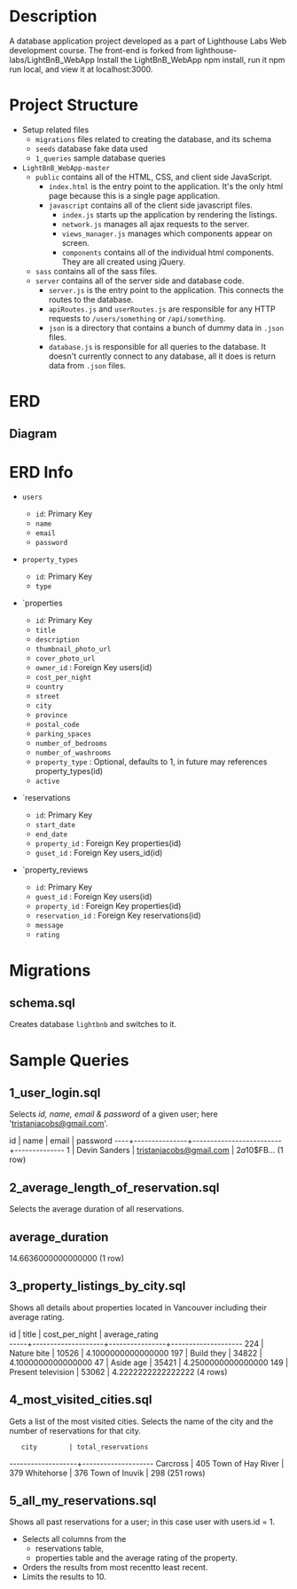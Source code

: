 # Description

A database application project developed as a part of Lighthouse Labs Web development course. The front-end is forked from lighthouse-labs/LightBnB_WebApp Install the LightBnB_WebApp npm install, run it npm run local, and view it at localhost:3000.

# Project Structure
* Setup related files
  * `migrations` files related to creating the database, and its schema
  * `seeds` database fake data used
  * `1_queries` sample database queries
* `LightBnB_WebApp-master`
  * `public` contains all of the HTML, CSS, and client side JavaScript. 
    * `index.html` is the entry point to the application. It's the only html page because this is a single page application.
    * `javascript` contains all of the client side javascript files.
      * `index.js` starts up the application by rendering the listings.
      * `network.js` manages all ajax requests to the server.
      * `views_manager.js` manages which components appear on screen.
      * `components` contains all of the individual html components. They are all created using jQuery.
  * `sass` contains all of the sass files. 
  * `server` contains all of the server side and database code.
    * `server.js` is the entry point to the application. This connects the routes to the database.
    * `apiRoutes.js` and `userRoutes.js` are responsible for any HTTP requests to `/users/something` or `/api/something`. 
    * `json` is a directory that contains a bunch of dummy data in `.json` files.
    * `database.js` is responsible for all queries to the database. It doesn't currently connect to any database, all it does is return data from `.json` files.

# ERD
## Diagram

# ERD Info
* `users`
  * `id`: Primary Key
  * `name`
  * `email`
  * `password`

* `property_types`
  * `id`: Primary Key
  * `type`

* `properties
  * `id`: Primary Key
  * `title`
  * `description`
  * `thumbnail_photo_url`
  * `cover_photo_url`
  * `owner_id` : Foreign Key users(id)
  * `cost_per_night`
  * `country`
  * `street`
  * `city`
  * `province`
  * `postal_code`
  * `parking_spaces`
  * `number_of_bedrooms`
  * `number_of_washrooms`
  * `property_type` : Optional, defaults to 1, in future may references property_types(id)
  * `active`

* `reservations
  * `id`: Primary Key
  * `start_date`
  * `end_date`
  * `property_id` : Foreign Key properties(id)
  * `guset_id` : Foreign Key users_id(id)

* `property_reviews
  * `id`: Primary Key
  * `guest_id` : Foreign Key users(id)
  * `property_id` : Foreign Key properties(id)
  * `reservation_id` : Foreign Key reservations(id)
  * `message`
  * `rating`

# Migrations
## schema.sql
Creates database `lightbnb` and switches to it.

# Sample Queries
## 1_user_login.sql
Selects *id, name, email & password* of a given user; here 'tristanjacobs@gmail.com'.

 id |     name      |          email          |   password
----+---------------+-------------------------+--------------
  1 | Devin Sanders | tristanjacobs@gmail.com |  $2a$10$FB...
(1 row)

## 2_average_length_of_reservation.sql
Selects the average duration of all reservations.

  average_duration   
---------------------
 14.6636000000000000
(1 row)

## 3_property_listings_by_city.sql
Shows all details about properties located in Vancouver including their average rating.

 id  |       title        | cost_per_night |   average_rating   
-----+--------------------+----------------+--------------------
 224 | Nature bite        |          10526 | 4.1000000000000000
 197 | Build they         |          34822 | 4.1000000000000000
  47 | Aside age          |          35421 | 4.2500000000000000
 149 | Present television |          53062 | 4.2222222222222222
(4 rows)

## 4_most_visited_cities.sql
Gets a list of the most visited cities. Selects the name of the city and the number of reservations for that city.

       city        | total_reservations 
-------------------+--------------------
 Carcross          |                405
 Town of Hay River |                379
 Whitehorse        |                376
 Town of Inuvik    |                298
 (251 rows)

## 5_all_my_reservations.sql
Shows all past reservations for a user; in this case user with users.id = 1.

- Selects all columns from the
  - reservations table,
  - properties table and the average rating of the property.
- Orders the results from most recentto least recent.
- Limits the results to 10.